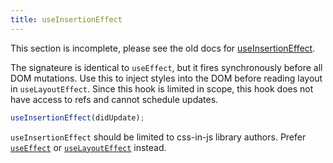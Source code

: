 ```yaml
---
title: useInsertionEffect
---
```


<Wip>

This section is incomplete, please see the old docs for [useInsertionEffect](https://reactjs.org/docs/hooks-reference.html#useinsertioneffect).

</Wip>


<Intro>

The signateure is identical to `useEffect`, but it fires synchronously before all DOM mutations. Use this to inject styles into the DOM before reading layout in `useLayoutEffect`. Since this hook is limited in scope, this hook does not have access to refs and cannot schedule updates.

```js
useInsertionEffect(didUpdate);
```

</Intro>

<Gotcha>

`useInsertionEffect` should be limited to css-in-js library authors. Prefer [`useEffect`](/apis/react/useEffect) or [`useLayoutEffect`](/apis/react/useLayoutEffect) instead.

</Gotcha>

